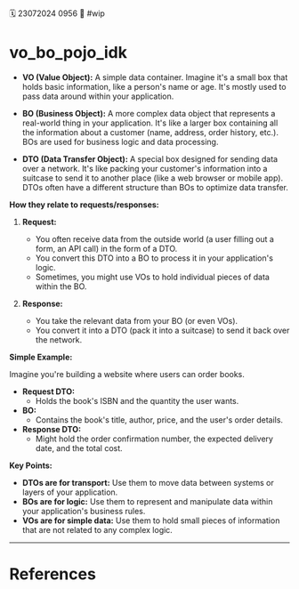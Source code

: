 🗓️ 23072024 0956
📎 #wip

# vo_bo_pojo_idk
- **VO (Value Object):** A simple data container. Imagine it's a small box that holds basic information, like a person's name or age. It's mostly used to pass data around within your application.
    
- **BO (Business Object):** A more complex data object that represents a real-world thing in your application. It's like a larger box containing all the information about a customer (name, address, order history, etc.). BOs are used for business logic and data processing.
    
- **DTO (Data Transfer Object):** A special box designed for sending data over a network. It's like packing your customer's information into a suitcase to send it to another place (like a web browser or mobile app). DTOs often have a different structure than BOs to optimize data transfer.
    

**How they relate to requests/responses:**

1. **Request:**
    
    - You often receive data from the outside world (a user filling out a form, an API call) in the form of a DTO.
    - You convert this DTO into a BO to process it in your application's logic.
    - Sometimes, you might use VOs to hold individual pieces of data within the BO.
2. **Response:**
    
    - You take the relevant data from your BO (or even VOs).
    - You convert it into a DTO (pack it into a suitcase) to send it back over the network.

**Simple Example:**

Imagine you're building a website where users can order books.

- **Request DTO:**
    - Holds the book's ISBN and the quantity the user wants.
- **BO:**
    - Contains the book's title, author, price, and the user's order details.
- **Response DTO:**
    - Might hold the order confirmation number, the expected delivery date, and the total cost.

**Key Points:**

- **DTOs are for transport:** Use them to move data between systems or layers of your application.
- **BOs are for logic:** Use them to represent and manipulate data within your application's business rules.
- **VOs are for simple data:** Use them to hold small pieces of information that are not related to any complex logic.

---

# References
